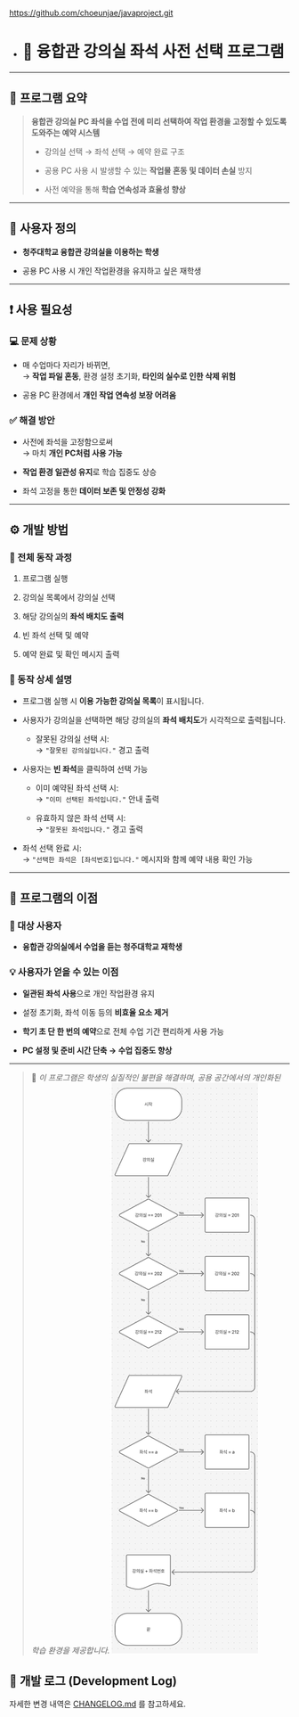 https://github.com/choeunjae/javaproject.git

- # 💺 융합관 강의실 **좌석 사전 선택 프로그램**

---

## 📌 프로그램 요약

> **융합관 강의실 PC 좌석을 수업 전에 미리 선택하여 작업 환경을 고정할 수 있도록 도와주는 예약 시스템**
> 
> - 강의실 선택 → 좌석 선택 → 예약 완료 구조
>     
> - 공용 PC 사용 시 발생할 수 있는 **작업물 혼동 및 데이터 손실** 방지
>     
> - 사전 예약을 통해 **학습 연속성과 효율성 향상**
>     

---

## 👥 사용자 정의

- **청주대학교 융합관 강의실을 이용하는 학생**
    
- 공용 PC 사용 시 개인 작업환경을 유지하고 싶은 재학생
    

---

## ❗ 사용 필요성

### 💻 문제 상황

- 매 수업마다 자리가 바뀌면,  
    → **작업 파일 혼동**, 환경 설정 초기화, **타인의 실수로 인한 삭제 위험**
    
- 공용 PC 환경에서 **개인 작업 연속성 보장 어려움**
    

### ✅ 해결 방안

- 사전에 좌석을 고정함으로써  
    → 마치 **개인 PC처럼 사용 가능**
    
- **작업 환경 일관성 유지**로 학습 집중도 상승
    
- 좌석 고정을 통한 **데이터 보존 및 안정성 강화**
    

---

## ⚙️ 개발 방법

### 🔄 전체 동작 과정

1. 프로그램 실행
    
2. 강의실 목록에서 강의실 선택
    
3. 해당 강의실의 **좌석 배치도 출력**
    
4. 빈 좌석 선택 및 예약
    
5. 예약 완료 및 확인 메시지 출력
    

### 📝 동작 상세 설명

- 프로그램 실행 시 **이용 가능한 강의실 목록**이 표시됩니다.
    
- 사용자가 강의실을 선택하면 해당 강의실의 **좌석 배치도**가 시각적으로 출력됩니다.
    
    - 잘못된 강의실 선택 시:  
        → `"잘못된 강의실입니다."` 경고 출력
        
- 사용자는 **빈 좌석**을 클릭하여 선택 가능
    
    - 이미 예약된 좌석 선택 시:  
        → `"이미 선택된 좌석입니다."` 안내 출력
        
    - 유효하지 않은 좌석 선택 시:  
        → `"잘못된 좌석입니다."` 경고 출력
        
- 좌석 선택 완료 시:  
    → `"선택한 좌석은 [좌석번호]입니다."` 메시지와 함께 예약 내용 확인 가능
    

---

## 🎯 프로그램의 이점

### 👤 대상 사용자

- **융합관 강의실에서 수업을 듣는 청주대학교 재학생**
    

### 💡 사용자가 얻을 수 있는 이점

- **일관된 좌석 사용**으로 개인 작업환경 유지
    
- 설정 초기화, 좌석 이동 등의 **비효율 요소 제거**
    
- **학기 초 단 한 번의 예약**으로 전체 수업 기간 편리하게 사용 가능
    
- **PC 설정 및 준비 시간 단축 → 수업 집중도 향상**
    

---

> 📎 _이 프로그램은 학생의 실질적인 불편을 해결하며, 공용 공간에서의 개인화된 학습 환경을 제공합니다._
![순서도](https://github.com/choeunjae/javaproject/raw/main/Pasted%20image%2020250424121327.png)

## 📅 개발 로그 (Development Log)

자세한 변경 내역은 [CHANGELOG.md](./CHANGELOG.md) 를 참고하세요.